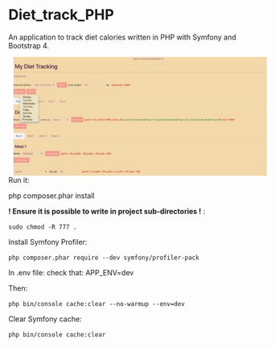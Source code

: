 # Diet_track_PHP
An application to track diet calories written in PHP with Symfony and Bootstrap 4. 

<p float="left">
  <img src="screenshots/screenshot01.jpeg" alt="screenshot01" style="float: left; margin-right: 10px;" width="800" hspace="10" />
</p>

Run it: 

php composer.phar install

**! Ensure it is possible to write in project sub-directories !** : 

```
sudo chmod -R 777 .
```

Install Symfony Profiler:
```
php composer.phar require --dev symfony/profiler-pack
```

In .env file: check that: APP_ENV=dev

Then: 
```
php bin/console cache:clear --no-warmup --env=dev 
```

Clear Symfony cache: 
```
php bin/console cache:clear 
```

